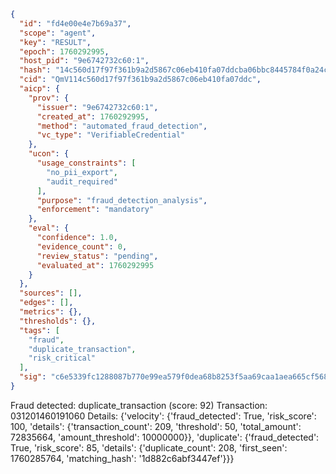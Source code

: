 ```json
{
  "id": "fd4e00e4e7b69a37",
  "scope": "agent",
  "key": "RESULT",
  "epoch": 1760292995,
  "host_pid": "9e6742732c60:1",
  "hash": "14c560d17f97f361b9a2d5867c06eb410fa07ddcba06bbc8445784f0a24ccc91",
  "cid": "QmV114c560d17f97f361b9a2d5867c06eb410fa07ddc",
  "aicp": {
    "prov": {
      "issuer": "9e6742732c60:1",
      "created_at": 1760292995,
      "method": "automated_fraud_detection",
      "vc_type": "VerifiableCredential"
    },
    "ucon": {
      "usage_constraints": [
        "no_pii_export",
        "audit_required"
      ],
      "purpose": "fraud_detection_analysis",
      "enforcement": "mandatory"
    },
    "eval": {
      "confidence": 1.0,
      "evidence_count": 0,
      "review_status": "pending",
      "evaluated_at": 1760292995
    }
  },
  "sources": [],
  "edges": [],
  "metrics": {},
  "thresholds": {},
  "tags": [
    "fraud",
    "duplicate_transaction",
    "risk_critical"
  ],
  "sig": "c6e5339fc1288087b770e99ea579f0dea68b8253f5aa69caa1aea665cf56818b"
}
```

Fraud detected: duplicate_transaction (score: 92)
Transaction: 031201460191060
Details: {'velocity': {'fraud_detected': True, 'risk_score': 100, 'details': {'transaction_count': 209, 'threshold': 50, 'total_amount': 72835664, 'amount_threshold': 10000000}}, 'duplicate': {'fraud_detected': True, 'risk_score': 85, 'details': {'duplicate_count': 208, 'first_seen': 1760285764, 'matching_hash': '1d882c6abf3447ef'}}}